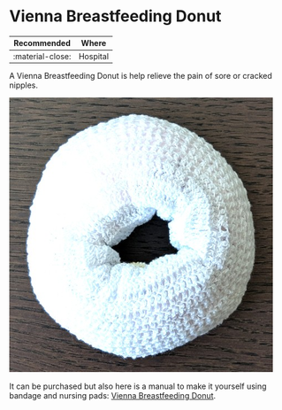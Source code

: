 # Vienna Breastfeeding Donut

| Recommended | Where |
| ----------- | ---------- |
| :material-close:       |  Hospital |

A Vienna Breastfeeding Donut is help relieve the pain of sore or cracked nipples.

![Vienna Breastfeeding Donut](assets/vienna_breastfeeding_donut.jpg)

It can be purchased but also here is a manual to make it yourself using bandage and nursing pads: [Vienna Breastfeeding Donut](https://www.elacta.eu/wp-content/uploads/2017/04/Vienna-Breastfeeding-Donut.pdf).
